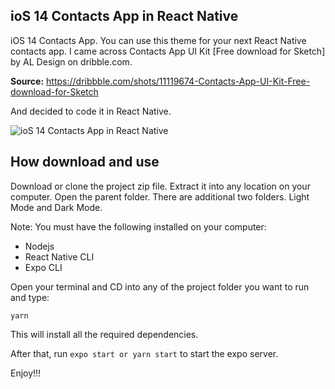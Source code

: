 ## ioS 14 Contacts App in React Native

iOS 14 Contacts App. You can use this theme for your next React Native contacts app. I came across Contacts App UI Kit [Free download for Sketch] by AL Design on dribble.com.

**Source:** https://dribbble.com/shots/11119674-Contacts-App-UI-Kit-Free-download-for-Sketch

And decided to code it in React Native.

![ioS 14 Contacts App in React Native](https://res.cloudinary.com/dkamonv0d/image/upload/v1589891158/projs/iOS_14_contacts_app_banner_a8sm8b.png)
## How download and use

Download or clone the project zip file. Extract it into any location on your computer. Open the parent folder. There are additional two folders. Light Mode and Dark Mode.

Note: You must have the following installed on your computer:

 - Nodejs
 - React Native CLI
 - Expo CLI

Open your terminal and CD into any of the project folder you want to run and type:

    yarn

This will install all the required dependencies.

After that, run `expo start or yarn start` to start the expo server.

Enjoy!!!
